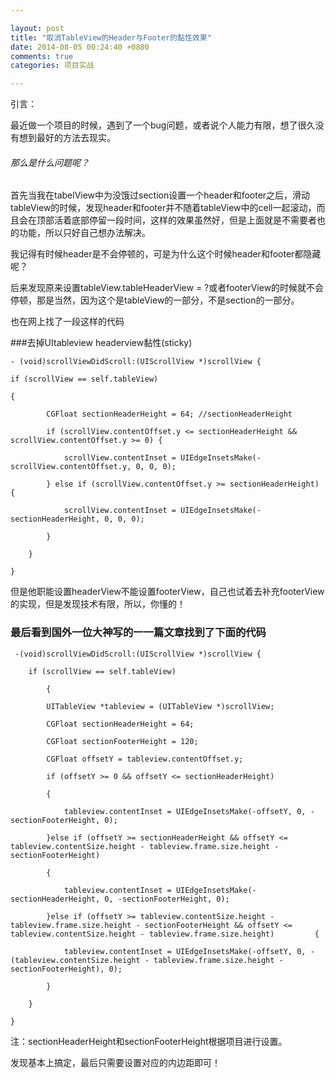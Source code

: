 ```yaml
---

layout: post
title: "取消TableView的Header与Footer的黏性效果"
date: 2014-08-05 00:24:40 +0800
comments: true
categories: 项目实战

---
```

 
引言：


最近做一个项目的时候，遇到了一个bug问题，或者说个人能力有限，想了很久没有想到最好的方法去现实。


###### 那么是什么问题呢？

 

首先当我在tabelView中为没饿过section设置一个header和footer之后，滑动tableView的时候，发现header和footer并不随着tableView中的cell一起滚动，而且会在顶部活着底部停留一段时间，这样的效果虽然好，但是上面就是不需要者也的功能，所以只好自己想办法解决。

 


<!--more-->





我记得有时候header是不会停顿的，可是为什么这个时候header和footer都隐藏呢？

后来发现原来设置tableView.tableHeaderView = ?或者footerView的时候就不会停顿，那是当然，因为这个是tableView的一部分，不是section的一部分。

也在网上找了一段这样的代码

###去掉UItableview headerview黏性(sticky)

	- (void)scrollViewDidScroll:(UIScrollView *)scrollView {

    if (scrollView == self.tableView)

    {

	        CGFloat sectionHeaderHeight = 64; //sectionHeaderHeight
	
	        if (scrollView.contentOffset.y <= sectionHeaderHeight && scrollView.contentOffset.y >= 0) {
	
	            scrollView.contentInset = UIEdgeInsetsMake(-scrollView.contentOffset.y, 0, 0, 0);
	
	        } else if (scrollView.contentOffset.y >= sectionHeaderHeight) {
	
	            scrollView.contentInset = UIEdgeInsetsMake(-sectionHeaderHeight, 0, 0, 0);
	
	        }
	
	    }

	}
 

但是他职能设置headerView不能设置footerView，自己也试着去补充footerView的实现，但是发现技术有限，所以，你懂的！

### 最后看到国外一位大神写的一一篇文章找到了下面的代码

	 -(void)scrollViewDidScroll:(UIScrollView *)scrollView {

	    if (scrollView == self.tableView)
	
	        {
	
	        UITableView *tableview = (UITableView *)scrollView;
	
	        CGFloat sectionHeaderHeight = 64;
	
	        CGFloat sectionFooterHeight = 120;
	
	        CGFloat offsetY = tableview.contentOffset.y;
	
	        if (offsetY >= 0 && offsetY <= sectionHeaderHeight)
	
	        {
	
	            tableview.contentInset = UIEdgeInsetsMake(-offsetY, 0, -sectionFooterHeight, 0);
	
	        }else if (offsetY >= sectionHeaderHeight && offsetY <= tableview.contentSize.height - tableview.frame.size.height - sectionFooterHeight)
	
	        {
	
	            tableview.contentInset = UIEdgeInsetsMake(-sectionHeaderHeight, 0, -sectionFooterHeight, 0);
	
	        }else if (offsetY >= tableview.contentSize.height - tableview.frame.size.height - sectionFooterHeight && offsetY <= tableview.contentSize.height - tableview.frame.size.height)         {
	
	            tableview.contentInset = UIEdgeInsetsMake(-offsetY, 0, -(tableview.contentSize.height - tableview.frame.size.height - sectionFooterHeight), 0);
	
	        }
	
    	}

	}


注：sectionHeaderHeight和sectionFooterHeight根据项目进行设置。

发现基本上搞定，最后只需要设置对应的内边距即可！

<!-- more -->

 